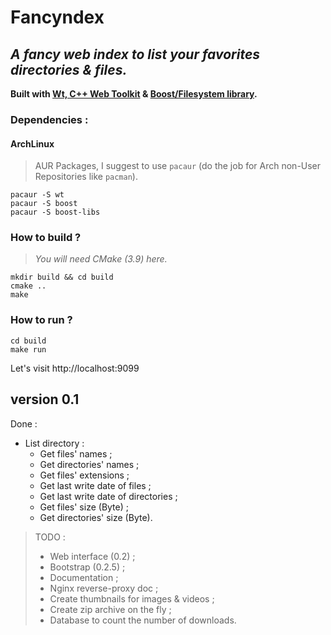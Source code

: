 # __Fancyndex__ #

## *A fancy web index to list your favorites directories & files.* ##
__Built with [Wt, C++ Web Toolkit](https://www.webtoolkit.eu/wt/) & [Boost/Filesystem library](http://www.boost.org/doc/libs/1_65_0/libs/filesystem/doc/index.htm).__

### Dependencies :
#### ArchLinux
> AUR Packages, I suggest to use `pacaur` (do the job for Arch non-User Repositories like `pacman`).

```
pacaur -S wt
pacaur -S boost
pacaur -S boost-libs
```

### How to build ?
> _You will need CMake (3.9) here._

```
mkdir build && cd build
cmake ..
make
```

### How to run ?
```
cd build
make run
```

Let's visit http://localhost:9099

## __version 0.1__ ##

Done :
- List directory :
    * Get files' names ;
    * Get directories' names ;
    * Get files' extensions ;
    * Get last write date of files ;
    * Get last write date of directories ;
    * Get files' size (Byte) ;
    * Get directories' size (Byte).


> TODO :
>- Web interface (0.2) ;
>- Bootstrap (0.2.5) ;
>- Documentation ;
>- Nginx reverse-proxy doc ;
>- Create thumbnails for images & videos ;
>- Create zip archive on the fly ;
>- Database to count the number of downloads.
